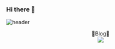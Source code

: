 ### Hi there 👋

<!--
**ad9570/ad9570** is a ✨ _special_ ✨ repository because its `README.md` (this file) appears on your GitHub profile.

Here are some ideas to get you started:

- 🔭 I’m currently working on ...
- 🌱 I’m currently learning ...
- 👯 I’m looking to collaborate on ...
- 🤔 I’m looking for help with ...
- 💬 Ask me about ...
- 📫 How to reach me: ...
- 😄 Pronouns: ...
- ⚡ Fun fact: ...
-->
![header](https://capsule-render.vercel.app/api?type=wave&color=gradient&customColorList=0,3,3,7,28&height=300&section=header&text=Minwoo%20Park&fontSize=90)
<div align=center>
  🌱Blog🌱<br/>
    <a href="https://velog.io/@narris64" target="_blank"><img src="https://img.shields.io/badge/#20C997?style=flat-square&logo=appveyor&logoColor=white"/></a>
</div>
